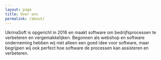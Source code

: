 ```yaml
---
layout: page
title: Over ons
permalink: /about/
---
```


UkrinaSoft is opgericht in 2016 en maakt software om bedrijfsprocessen te verbeteren en vergemakkelijken.
Begonnen als webshop en software onderneming hebben wij niet alleen een goed idee voor software, maar begrijpen wij ook perfect hoe software de processen kan assisteren en verbeteren.
